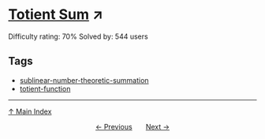 # [Totient Sum](https://projecteuler.net/problem=432) ↗️

Difficulty rating: 70%
Solved by: 544 users
## Tags

- [sublinear-number-theoretic-summation](../tags/sublinear-number-theoretic-summation.md)
- [totient-function](../tags/totient-function.md)



---

[↑ Main Index](../README.md)


<div align=center><a href='431.md'>← Previous</a> &nbsp;&nbsp; &nbsp;&nbsp;  <a href='433.md'>Next →</a></div>
